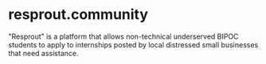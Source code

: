 # resprout.community
"Resprout" is a platform that allows non-technical underserved BIPOC students to apply to internships posted by local distressed small businesses that need assistance.
